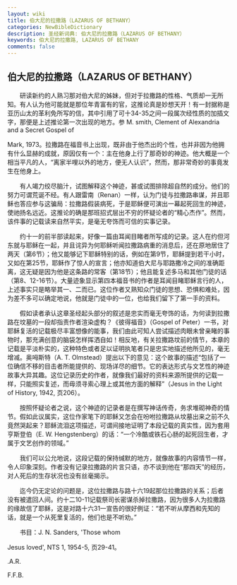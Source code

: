 ```yaml
---
layout: wiki
title: 伯大尼的拉撒路（LAZARUS OF BETHANY）
categories: NewBibleDictionary
description: 圣经新词典: 伯大尼的拉撒路（LAZARUS OF BETHANY）
keywords: 伯大尼的拉撒路, LAZARUS OF BETHANY
comments: false
---
```


## 伯大尼的拉撒路（LAZARUS OF BETHANY）

　　研读新约的人熟习那对伯大尼的姊妹，但对于拉撒路的性格、气质却一无所知。有人认为他可能就是那位年青富有的官，这推论真是妙想天开！有一封据称是亚历山太的革利免所写的信，其中引用了可十34-35之间一段属次经性质的加插文字，那便是上述推论第一次出现的地方。参 M. smith, Clement of Alexandria and a Secret Gospel of

Mark, 1973。拉撒路在福音书上出现，既非由于他杰出的个性，也并非因为他拥有什么显赫的成就，原因仅有一个：主在他身上行了那奇妙的神迹。他大概是一个相当平凡的人，“离家半哩以外的地方，便无人认识”，然而，那非常奇妙的事竟发生在他身上。

　　有人竭力绞尽脑汁，试图解释这个神迹，甚或试图排除超自然的成分。他们的努力可谓荒诞不经。有人跟雷南（Renan）一样，认为门徒与拉撒路串谋，并且耶稣也答应参与这骗局：拉撒路假装病死，于是耶稣便可演出一幕起死回生的神迹，使祂扬名远近。这推论的确是那班招式层出不穷的怀疑论者的“精心杰作”。然而，该件事的记载读来自然平实，是毫无夸饰而可信的实事记录。

　　约十一的前半部读起来，好像一篇由耳闻目睹者所写成的记录。这人在约但河东就与耶稣在一起，并且诧异为何耶稣听闻拉撒路病重的消息后，还在原地居住了两天（第6节）；他又能够记下耶稣特别的话，例如在第9节，耶稣提到若干小时，又如在第25节，耶稣作了惊人的宣言；他亦知道伯大尼与耶路撒冷之间的准确距离，这无疑是因为他是这条路的常客（第18节）；他且能复述多马和其他门徒的话（第8、12-16节）。大量迹象显示第四本福音书的作者是耳闻目睹耶稣言行的人，上述事实只是略举其一、二而已。这位作者又熟知众门徒的思想、恐惧和难处，因为差不多可以确定地说，他就是门徒中的一位，也给我们留下了第一手的资料。

　　假如读者承认这章圣经起头部分的叙述是忠实而毫无夸饰的话，为何读到拉撒路在坟墓的一段却指责作者渲染虚构？《彼得福音》（Gospel of Peter）一书，对耶稣复活的记载极尽丰富想像的能事，我们由此可知人尝试描述肉眼未曾亲睹的事物时，那充满创意的脑袋怎样挥洒自如！相反地，有关拉撒路坟前的情节，本章的记载是平淡朴实的，这种特色或者足以证明执笔者只是忠实地描述他所见的，毫无增减。奥呣斯特（A. T. Olmstead）提出以下的意见：这个故事的描述“包括了一位确信不移的目击者所能提供的、现场详尽的细节。它的表达形式与文艺性的神迹故事大异其趣。这位记录历史的作者，就像我们最好的资料来源所提供的记载一样，只能照实复述，而毋须寻索心理上或其他方面的解释”（Jesus in the Light of History, 1942, 页206）。

　　按照怀疑论者之说，这个神迹的记录者是在撰写神话传奇，务求堆砌神奇的情节。假如此议属实，这位作家笔下的耶稣又怎会在吩咐拉撒路从坟墓出来之前不久竟然哭起来？耶稣流泪这项描述，可谓间接地证明了本段记载的真实性，因为套用亨斯登伯（E. W. Hengstenberg）的话：“一个冷酷或铁石心肠的起死回生者，才属于文艺创作的领域。”

　　我们可以公允地说，这段记载的保持缄默的地方，就像故事的内容情节一样，令人印象深刻。作者没有记录拉撒路的片言只语，亦不谈到他在“那四天”的经历，对人死后的生存状况也没有丝毫揭示。

　　迄今仍无定论的问题是，这位拉撒路与路十六19起那位拉撒路的关系；后者没有被遣回人间。约十二10-11记载祭司长密谋杀掉拉撒路，因为很多人为拉撒路的缘故信了耶稣，这是对路十六31一宣告的很好例证：“若不听从摩西和先知的话，就是一个从死里复活的，他们也是不听劝。”

　　书目：J. N. Sanders, 'Those whom

Jesus loved', NTS 1, 1954-5, 页29-41。

.A.R.

F.F.B.






